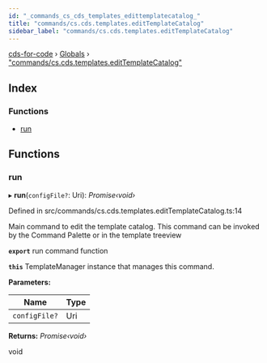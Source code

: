 ```yaml
---
id: "_commands_cs_cds_templates_edittemplatecatalog_"
title: "commands/cs.cds.templates.editTemplateCatalog"
sidebar_label: "commands/cs.cds.templates.editTemplateCatalog"
---
```


[cds-for-code](../index.md) › [Globals](../globals.md) › ["commands/cs.cds.templates.editTemplateCatalog"](_commands_cs_cds_templates_edittemplatecatalog_.md)

## Index

### Functions

* [run](_commands_cs_cds_templates_edittemplatecatalog_.md#run)

## Functions

###  run

▸ **run**(`configFile?`: Uri): *Promise‹void›*

Defined in src/commands/cs.cds.templates.editTemplateCatalog.ts:14

Main command to edit the template catalog.
This command can be invoked by the Command Palette or in the template treeview

**`export`** run command function

**`this`** TemplateManager instance that manages this command.

**Parameters:**

Name | Type |
------ | ------ |
`configFile?` | Uri |

**Returns:** *Promise‹void›*

void

